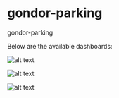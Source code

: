 # gondor-parking
gondor-parking

Below are the available dashboards:

![alt text](https://raw.githubusercontent.com/johnnycashash/gondor-parking/master/admin.PNG)

![alt text](https://raw.githubusercontent.com/johnnycashash/gondor-parking/master/admin-service-info.PNG)

![alt text](https://raw.githubusercontent.com/johnnycashash/gondor-parking/master/eureka.PNG)